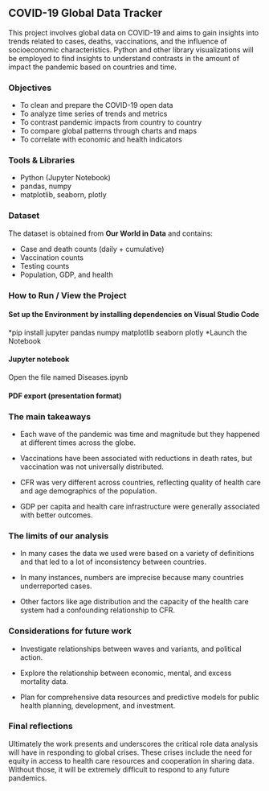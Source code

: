 ## COVID-19 Global Data Tracker 

This project involves global data on COVID-19 and aims to gain insights into trends related to cases, deaths, vaccinations, and the influence of socioeconomic characteristics. Python and other library visualizations will be employed to find insights to understand contrasts in the amount of impact the pandemic based on countries and time.


### Objectives

* To clean and prepare the COVID-19 open data
* To analyze time series of trends and metrics 
* To contrast pandemic impacts from country to country
* To compare global patterns through charts and maps
* To correlate with economic and health indicators


### Tools & Libraries

* Python (Jupyter Notebook)
* pandas, numpy
* matplotlib, seaborn, plotly


### Dataset

The dataset is obtained from **Our World in Data** and contains:

* Case and death counts (daily + cumulative)
* Vaccination counts
* Testing counts
* Population, GDP, and health


### How to Run / View the Project

#### Set up the Environment by installing dependencies on Visual Studio Code
*pip install jupyter pandas numpy matplotlib seaborn plotly
*Launch the Notebook

#### Jupyter notebook
Open the file named Diseases.ipynb

#### PDF export (presentation format)

### The main takeaways

* Each wave of the pandemic was time and magnitude but they happened at different times across the globe. 

* Vaccinations have been associated with reductions in death rates, but vaccination was not universally distributed.

* CFR was very different across countries, reflecting quality of health care and age demographics of the population.

* GDP per capita and health care infrastructure were generally associated with better outcomes.

### The limits of our analysis

* In many cases the data we used were based on a variety of definitions and that led to a lot of inconsistency between countries.

* In many instances, numbers are imprecise because many countries underreported cases.

* Other factors like age distribution and the capacity of the health care system had a confounding relationship to CFR.

### Considerations for future work

* Investigate relationships between waves and variants, and political action.

* Explore the relationship between economic, mental, and excess mortality data.

* Plan for comprehensive data resources and predictive models for public health planning, development, and investment. 

### Final reflections

Ultimately the work presents and underscores the critical role data analysis will have in responding to global crises. These crises include the need for equity in access to health care resources and cooperation in sharing data. Without those, it will be extremely difficult to respond to any future pandemics.



